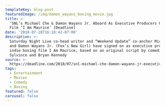 ```yaml
---
templateKey: blog-post
featuredImage: /img/damon_wayans_boxing_movie.jpg
title: >-
  ‘SNL’s Michael Che & Damon Wayans Jr. Aboard As Executive Producers Of Boxing
  Film ‘I Am Maurice’ [Deadline]
date: '2018-07-28T16:18:42-07:00'
description: >-
  Saturday Night Live co-head writer and “Weekend Update” co-anchor Michael Che
  and Damon Wayans Jr. (Fox’s New Girl) have signed on as executive producers on
  indie boxing film I Am Maurice, based on an original script by comedian Wil
  Sylvince and Bryan Kennedy
source: >-
  https://deadline.com/2018/07/snl-michael-che-damon-wayans-jr-executive-producers-i-am-maurice-1202435281/
tags:
  - Entertainment
  - Movies
  - Comedy
  - Boxing
featured: false
carousel: false
---
```


